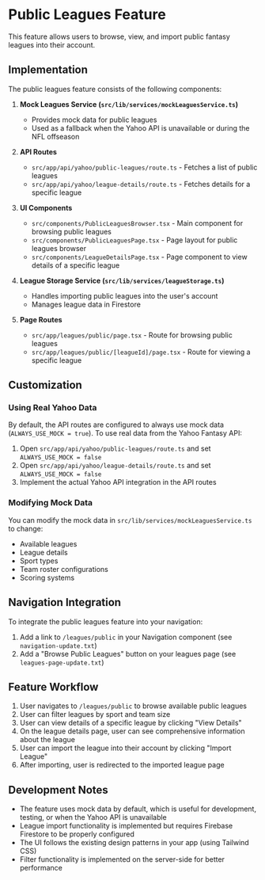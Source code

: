 # Public Leagues Feature

This feature allows users to browse, view, and import public fantasy leagues into their account.

## Implementation

The public leagues feature consists of the following components:

1. **Mock Leagues Service (`src/lib/services/mockLeaguesService.ts`)**
   - Provides mock data for public leagues
   - Used as a fallback when the Yahoo API is unavailable or during the NFL offseason

2. **API Routes**
   - `src/app/api/yahoo/public-leagues/route.ts` - Fetches a list of public leagues
   - `src/app/api/yahoo/league-details/route.ts` - Fetches details for a specific league

3. **UI Components**
   - `src/components/PublicLeaguesBrowser.tsx` - Main component for browsing public leagues
   - `src/components/PublicLeaguesPage.tsx` - Page layout for public leagues browser
   - `src/components/LeagueDetailsPage.tsx` - Page component to view details of a specific league

4. **League Storage Service (`src/lib/services/leagueStorage.ts`)**
   - Handles importing public leagues into the user's account
   - Manages league data in Firestore

5. **Page Routes**
   - `src/app/leagues/public/page.tsx` - Route for browsing public leagues
   - `src/app/leagues/public/[leagueId]/page.tsx` - Route for viewing a specific league

## Customization

### Using Real Yahoo Data

By default, the API routes are configured to always use mock data (`ALWAYS_USE_MOCK = true`). To use real data from the Yahoo Fantasy API:

1. Open `src/app/api/yahoo/public-leagues/route.ts` and set `ALWAYS_USE_MOCK = false`
2. Open `src/app/api/yahoo/league-details/route.ts` and set `ALWAYS_USE_MOCK = false`
3. Implement the actual Yahoo API integration in the API routes

### Modifying Mock Data

You can modify the mock data in `src/lib/services/mockLeaguesService.ts` to change:

- Available leagues
- League details
- Sport types
- Team roster configurations
- Scoring systems

## Navigation Integration

To integrate the public leagues feature into your navigation:

1. Add a link to `/leagues/public` in your Navigation component (see `navigation-update.txt`)
2. Add a "Browse Public Leagues" button on your leagues page (see `leagues-page-update.txt`)

## Feature Workflow

1. User navigates to `/leagues/public` to browse available public leagues
2. User can filter leagues by sport and team size
3. User can view details of a specific league by clicking "View Details"
4. On the league details page, user can see comprehensive information about the league
5. User can import the league into their account by clicking "Import League"
6. After importing, user is redirected to the imported league page

## Development Notes

- The feature uses mock data by default, which is useful for development, testing, or when the Yahoo API is unavailable
- League import functionality is implemented but requires Firebase Firestore to be properly configured
- The UI follows the existing design patterns in your app (using Tailwind CSS)
- Filter functionality is implemented on the server-side for better performance 